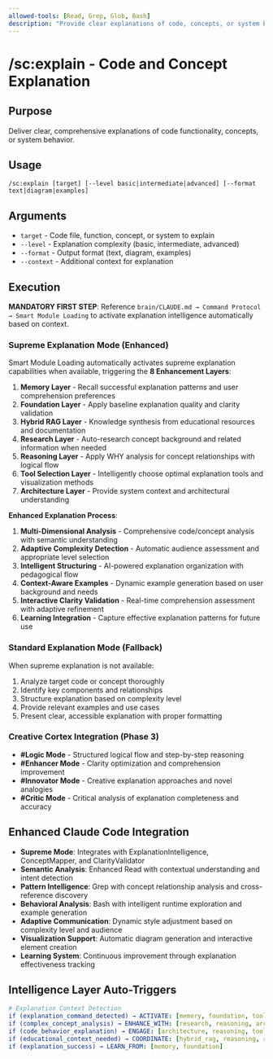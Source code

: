 ```yaml
---
allowed-tools: [Read, Grep, Glob, Bash]
description: "Provide clear explanations of code, concepts, or system behavior"
---
```


# /sc:explain - Code and Concept Explanation

## Purpose
Deliver clear, comprehensive explanations of code functionality, concepts, or system behavior.

## Usage
```
/sc:explain [target] [--level basic|intermediate|advanced] [--format text|diagram|examples]
```

## Arguments
- `target` - Code file, function, concept, or system to explain
- `--level` - Explanation complexity (basic, intermediate, advanced)
- `--format` - Output format (text, diagram, examples)
- `--context` - Additional context for explanation

## Execution

**MANDATORY FIRST STEP**: Reference `brain/CLAUDE.md → Command Protocol → Smart Module Loading` to activate explanation intelligence automatically based on context.

### Supreme Explanation Mode (Enhanced)
Smart Module Loading automatically activates supreme explanation capabilities when available, triggering the **8 Enhancement Layers**:

1. **Memory Layer** - Recall successful explanation patterns and user comprehension preferences
2. **Foundation Layer** - Apply baseline explanation quality and clarity validation
3. **Hybrid RAG Layer** - Knowledge synthesis from educational resources and documentation
4. **Research Layer** - Auto-research concept background and related information when needed
5. **Reasoning Layer** - Apply WHY analysis for concept relationships with logical flow
6. **Tool Selection Layer** - Intelligently choose optimal explanation tools and visualization methods
7. **Architecture Layer** - Provide system context and architectural understanding

**Enhanced Explanation Process**:
1. **Multi-Dimensional Analysis** - Comprehensive code/concept analysis with semantic understanding
2. **Adaptive Complexity Detection** - Automatic audience assessment and appropriate level selection
3. **Intelligent Structuring** - AI-powered explanation organization with pedagogical flow
4. **Context-Aware Examples** - Dynamic example generation based on user background and needs
5. **Interactive Clarity Validation** - Real-time comprehension assessment with adaptive refinement
6. **Learning Integration** - Capture effective explanation patterns for future use

### Standard Explanation Mode (Fallback)
When supreme explanation is not available:
1. Analyze target code or concept thoroughly
2. Identify key components and relationships
3. Structure explanation based on complexity level
4. Provide relevant examples and use cases
5. Present clear, accessible explanation with proper formatting

### Creative Cortex Integration (Phase 3)
- **#Logic Mode** - Structured logical flow and step-by-step reasoning
- **#Enhancer Mode** - Clarity optimization and comprehension improvement
- **#Innovator Mode** - Creative explanation approaches and novel analogies
- **#Critic Mode** - Critical analysis of explanation completeness and accuracy

## Enhanced Claude Code Integration
- **Supreme Mode**: Integrates with ExplanationIntelligence, ConceptMapper, and ClarityValidator
- **Semantic Analysis**: Enhanced Read with contextual understanding and intent detection
- **Pattern Intelligence**: Grep with concept relationship analysis and cross-reference discovery
- **Behavioral Analysis**: Bash with intelligent runtime exploration and example generation
- **Adaptive Communication**: Dynamic style adjustment based on complexity level and audience
- **Visualization Support**: Automatic diagram generation and interactive element creation
- **Learning System**: Continuous improvement through explanation effectiveness tracking

## Intelligence Layer Auto-Triggers
```yaml
# Explanation Context Detection
if (explanation_command_detected) → ACTIVATE: [memory, foundation, tool_selection, hybrid_rag]
if (complex_concept_analysis) → ENHANCE_WITH: [research, reasoning, architecture]
if (code_behavior_explanation) → ENGAGE: [architecture, reasoning, tool_selection]
if (educational_context_needed) → COORDINATE: [hybrid_rag, reasoning, research]
if (explanation_success) → LEARN_FROM: [memory, foundation]
```